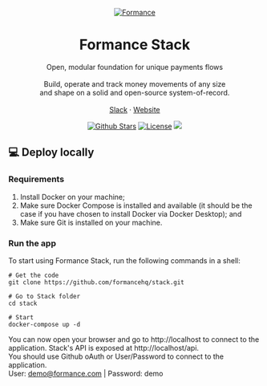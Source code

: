 <!-- PROJECT LOGO -->
<p align="center">
  <a href="https://github.com/formancehq/ledger">
    <img src="https://www.formance.com/_next/image?url=%2F_next%2Fstatic%2Fmedia%2Fdiagram-10.adb193c2.svg&w=3840&q=75" alt="Formance">
  </a>

  <h1 align="center">Formance Stack</h1>

  <p align="center">
    Open, modular foundation for unique payments flows
    <br />
    <br />
    Build, operate and track money movements of any size
    <br />
    and shape on a solid and open-source system-of-record.
    <br />
    <br />
    <a href="https://www.formance.com/slack">Slack</a>
    ·
    <a href="https://www.formance.com">Website</a>
  </p>
</p>

<p align="center">
   <a href="https://github.com/formancehq/ledger/stargazers"><img src="https://img.shields.io/github/stars/formancehq/ledger" alt="Github Stars"></a>
   <a href="https://github.com/formancehq/ledger/blob/main/LICENSE"><img src="https://img.shields.io/badge/license-mit-purple" alt="License"></a>
   <a href="https://www.ycombinator.com/companies/formance-fka-numary"><img src="https://img.shields.io/badge/Backed%20by-Y%20Combinator-%23f26625"></a>
</p>

## 💻 Deploy locally

### Requirements
1. Install Docker on your machine;
2. Make sure Docker Compose is installed and available (it should be the case if you have chosen to install Docker via Docker Desktop); and
3. Make sure Git is installed on your machine.


### Run the app
To start using Formance Stack, run the following commands in a shell:

```
# Get the code
git clone https://github.com/formancehq/stack.git

# Go to Stack folder
cd stack

# Start
docker-compose up -d
```

You can now open your browser and go to http://localhost to connect to the application. Stack's API is exposed at http://localhost/api.    
You should use Github oAuth or User/Password to connect to the application.    
User: demo@formance.com | Password: demo
